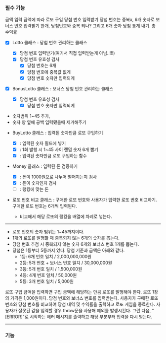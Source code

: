 ### 필수 기능

금액 입력
금액에 따라 로또 구입
당첨 번호 입력받기
당첨 번호는 중복x, 6개 숫자로
보너스 번호 입력받기
한개, 당첨번호와 중복 되나? 그리고 6개 숫자
당첨 통계 내기.
총 수익률

- [x] Lotto 클래스 : 당첨 번호 관리하는 클래스

  - [x] 당첨 번호 입력받기(여기서 직접 입력받는게 아님..!!!)
  - [x] 당첨 번호 유효성 검사
    - [x] 당첨 번호는 6개
    - [x] 당첨 번호에 중복값 없게
    - [x] 당첨 번호 숫자만 입력되게

- [x] BonusLotto 클래스 : 보너스 당첨 번호 관리하는 클래스
  - [x] 당첨 번호 유효성 검사
    - [x] 당첨 번호 숫자만 입력되게

* 숫자범위 1~45 추가,
* 숫자 양 옆에 공백 입력됐을때 제거해주기

- BuyLotto 클래스 : 입력된 숫자만큼 로또 구입하기

  - [x] : 입력된 숫자 필드에 넣기
  - [x] : 1회 발행 시 1~45 사이 랜덤 숫자 6개 뽑기
  - [x] : 입력된 숫자만큼 로또 구입하는 함수

- Money 클래스 : 입력된 돈 검증하기

  - [x] : 돈이 1000원으로 나누어 떨어지는지 검사
  - [x] : 돈이 숫자인지 검사
  - [ ] : 랭킹에 맞는 돈

- 로또 번호 비교 클래스 : 구매한 로또 번호와 사용자가 입력한 로또 번호 비교하기. 구매한 로또 번호는 6개씩 입력된다.
  - 비교해서 해당 로또의 랭킹을 배열에 차례로 넣는다.

---

- 로또 번호의 숫자 범위는 1~45까지이다.
- 1개의 로또를 발행할 때 중복되지 않는 6개의 숫자를 뽑는다.
- 당첨 번호 추첨 시 중복되지 않는 숫자 6개와 보너스 번호 1개를 뽑는다.
- 당첨은 1등부터 5등까지 있다. 당첨 기준과 금액은 아래와 같다.
  - 1등: 6개 번호 일치 / 2,000,000,000원
  - 2등: 5개 번호 + 보너스 번호 일치 / 30,000,000원
  - 3등: 5개 번호 일치 / 1,500,000원
  - 4등: 4개 번호 일치 / 50,000원
  - 5등: 3개 번호 일치 / 5,000원

로또 구입 금액을 입력하면 구입 금액에 해당하는 만큼 로또를 발행해야 한다.
로또 1장의 가격은 1,000원이다.
당첨 번호와 보너스 번호를 입력받는다.
사용자가 구매한 로또 번호와 당첨 번호를 비교하여 당첨 내역 및 수익률을 출력하고 로또 게임을 종료한다.
사용자가 잘못된 값을 입력할 경우 throw문을 사용해 예외를 발생시킨다. 그런 다음, "[ERROR]"로 시작하는 에러 메시지를 출력하고 해당 부분부터 입력을 다시 받는다.

---

### 기능
